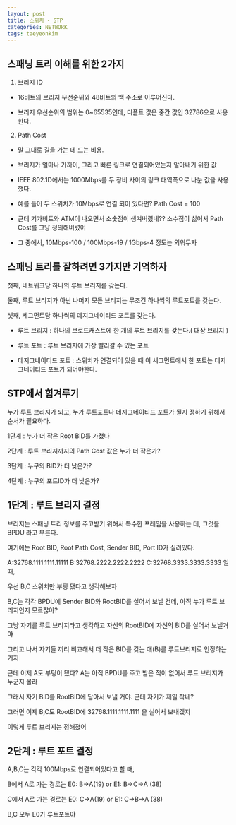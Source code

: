 ```yaml
---
layout: post
title: 스위치 - STP
categories: NETWORK
tags: taeyeonkim
---
```


## 스패닝 트리 이해를 위한 2가지

1. 브리지 ID

- 16비트의 브리지 우선순위와 48비트의 맥 주소로 이루어진다.

- 브리지 우선순위의 범위는 0~65535인데, 디폴트 값은 중간 값인 32786으로 사용한다.

2. Path Cost

- 말 그대로 길을 가는 데 드는 비용.

- 브리지가 얼마나 가까이, 그리고 빠른 링크로 연결되어있는지 알아내기 위한 값

- IEEE 802.1D에서는 1000Mbps를 두 장비 사이의 링크 대역폭으로 나눈 값을 사용했다.

- 예를 들어 두 스위치가 10Mbps로 연결 되어 있다면? Path Cost = 100

- 근데 기가비트와 ATM이 나오면서 소숫점이 생겨버렸네?? 소수점이 싫어서 Path Cost를 그냥 정의해버렸어

- 그 중에서, 10Mbps-100 / 100Mbps-19 / 1Gbps-4 정도는 외워두자


## 스패닝 트리를 잘하려면 3가지만 기억하자

첫째, 네트워크당 하나의 루트 브리지를 갖는다.

둘째, 루트 브리지가 아닌 나머지 모든 브리지는 무조건 하나씩의 루트포트를 갖는다.

셋째, 세그먼트당 하나씩의 데지그네이티드 포트를 갖는다.

- 루트 브리지 : 하나의 브로드캐스트에 한 개의 루트 브리지를 갖는다.( 대장 브리지 )

- 루트 포트 : 루트 브리지에 가장 빨리갈 수 있는 포트

- 데지그네이티드 포트 : 스위치가 연결되어 있을 때 이 세그먼트에서 한 포트는 데지그네이티드 포트가 되어야한다.

## STP에서 힘겨루기

누가 루트 브리지가 되고, 누가 루트포트나 데지그네이티드 포트가 될지 정하기 위해서 순서가 필요하다.

1단계 : 누가 더 작은 Root BID를 가졌나

2단계 :  루트 브리지까지의 Path Cost 값은 누가 더 작은가?

3단계 : 누구의 BID가 더 낮은가?

4단계 : 누구의 포트ID가 더 낮은가?

## 1단계 : 루트 브리지 결정

브리지는 스패닝 트리 정보를 주고받기 위해서 특수한 프레임을 사용하는 데, 그것을 BPDU 라고 부른다.

여기에는 Root BID, Root Path Cost, Sender BID, Port ID가 실려있다.

A:32768.1111.1111.11111 B:32768.2222.2222.2222 C:32768.3333.3333.3333 일 때,

우선 B,C 스위치만 부팅 됐다고 생각해보자

B,C는 각각 BPDU에 Sender BID와 RootBID를 실어서 보낼 건데, 아직 누가 루트 브리지인지 모르잖아?

그냥 자기를 루트 브리지라고 생각하고 자신의 RootBID에 자신의 BID를 실어서 보낼거야

그리고 나서 자기들 끼리 비교해서 더 작은 BID를 갖는 애(B)를 루트브리지로 인정하는 거지

근데 이제 A도 부팅이 됐다? A는 아직 BPDU를 주고 받은 적이 없어서 루트 브리지가 누군지 몰라

그래서 자기 BID를 RootBID에 담아서 보낼 거야. 근데 자기가 제일 작네? 

그러면 이제 B,C도 RootBID에 32768.1111.1111.1111 을 실어서 보내겠지

이렇게 루트 브리지는 정해졌어 

## 2단계 : 루트 포트 결정 

A,B,C는 각각 100Mbps로 연결되어있다고 할 때,

B에서 A로 가는 경로는 E0: B->A(19) or E1: B->C->A (38)

C에서 A로 가는 경로는 E0: C->A(19) or E1: C->B->A (38)

B,C 모두 E0가 루트포트야


